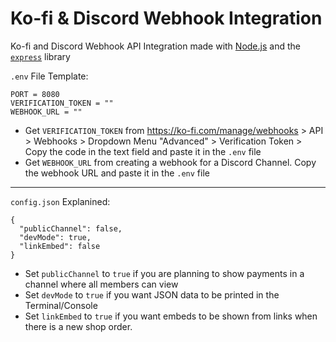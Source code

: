 # Ko-fi & Discord Webhook Integration
Ko-fi and Discord Webhook API Integration made with [Node.js](https://nodejs.org) and the [`express`](https:///npmjs.org/package/express) library

`.env` File Template:
```
PORT = 8080
VERIFICATION_TOKEN = ""
WEBHOOK_URL = ""
```
- Get `VERIFICATION_TOKEN` from https://ko-fi.com/manage/webhooks > API > Webhooks > Dropdown Menu "Advanced" > Verification Token > Copy the code in the text field and paste it in the `.env` file
- Get `WEBHOOK_URL` from creating a webhook for a Discord Channel. Copy the webhook URL and paste it in the `.env` file

___

`config.json` Explanined:
```
{
  "publicChannel": false,
  "devMode": true,
  "linkEmbed": false
}
```
- Set `publicChannel` to `true` if you are planning to show payments in a channel where all members can view
- Set `devMode` to `true` if you want JSON data to be printed in the Terminal/Console
- Set `linkEmbed` to `true` if you want embeds to be shown from links when there is a new shop order.